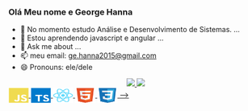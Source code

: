 ### Olá Meu nome e George Hanna 

- 🔭 No momento estudo Análise e Desenvolvimento de Sistemas. ...
- 🌱 Estou aprendendo javascript e angular ...
- 💬 Ask me about ...
- 📫 meu email: ge.hanna2015@gmail.com
- 😄 Pronouns: ele/dele


<div align="center">
  <a href="https://github.com/gehhanna">
  <img height="180em" src="https://github-readme-stats.vercel.app/api?username=gehhanna&show_icons=true&theme=dracula&include_all_commits=true&count_private=true"/>
  <img height="180em" src="https://github-readme-stats.vercel.app/api/top-langs/?username=gehhanna&layout=compact&langs_count=7&theme=dracula"/>
</div>

<img align="center" alt="Rafa-Js" height="30" width="40" src="https://raw.githubusercontent.com/devicons/devicon/master/icons/javascript/javascript-plain.svg">
  <img align="center" alt="Rafa-Ts" height="30" width="40" src="https://raw.githubusercontent.com/devicons/devicon/master/icons/typescript/typescript-plain.svg">
  <img align="center" alt="Rafa-React" height="30" width="40" src="https://raw.githubusercontent.com/devicons/devicon/master/icons/react/react-original.svg">
  <img align="center" alt="Rafa-HTML" height="30" width="40" src="https://raw.githubusercontent.com/devicons/devicon/master/icons/html5/html5-original.svg">
  <img align="center" alt="Rafa-CSS" height="30" width="40" src="https://raw.githubusercontent.com/devicons/devicon/master/icons/css3/css3-original.svg">
-->
